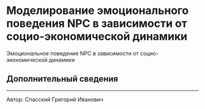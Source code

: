 # Моделирование эмоционального поведения NPC в зависимости от социо-экономической динамики
Эмоциональное поведение NPC в зависимости от социо-экономической динамики

























## Дополнительный сведения
----------------------------------
Автор: Спасский Григорий Иванович
